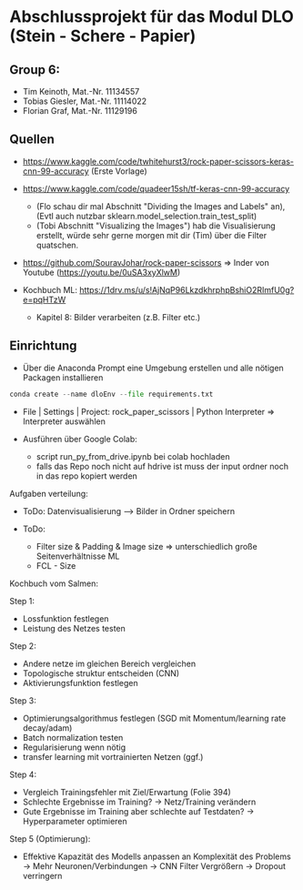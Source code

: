 # Abschlussprojekt für das Modul DLO (Stein - Schere - Papier)

## Group 6:
* Tim Keinoth, Mat.-Nr. 11134557
* Tobias Giesler, Mat.-Nr. 11114022
* Florian Graf, Mat.-Nr. 11129196



## Quellen
* https://www.kaggle.com/code/twhitehurst3/rock-paper-scissors-keras-cnn-99-accuracy (Erste Vorlage)
* https://www.kaggle.com/code/quadeer15sh/tf-keras-cnn-99-accuracy
  * (Flo schau dir mal Abschnitt "Dividing the Images and Labels" an), (Evtl auch nutzbar sklearn.model_selection.train_test_split)
  * (Tobi Abschnitt "Visualizing the Images") hab die Visualisierung erstellt, würde sehr gerne morgen mit dir (Tim) über die Filter quatschen.
* https://github.com/SouravJohar/rock-paper-scissors => Inder von Youtube (https://youtu.be/0uSA3xyXlwM) 

* Kochbuch ML: https://1drv.ms/u/s!AjNqP96LkzdkhrphpBshiO2RImfU0g?e=pqHTzW 
  * Kapitel 8: Bilder verarbeiten (z.B. Filter etc.)


## Einrichtung

* Über die Anaconda Prompt eine Umgebung erstellen und alle nötigen Packagen installieren
```python
conda create --name dloEnv --file requirements.txt
```

* File | Settings | Project: rock_paper_scissors | Python Interpreter => Interpreter auswählen


* Ausführen über Google Colab:
  * script run_py_from_drive.ipynb bei colab hochladen
  * falls das Repo noch nicht auf hdrive ist muss der input ordner noch in das repo kopiert werden



Aufgaben verteilung:
* ToDo: Datenvisualisierung 
--> Bilder in Ordner speichern

* ToDo:
  * Filter size & Padding & Image size => unterschiedlich große Seitenverhältnisse ML
  * FCL - Size 



Kochbuch vom Salmen:

Step 1:
 * Lossfunktion festlegen
 * Leistung des Netzes testen

Step 2:
 * Andere netze im gleichen Bereich vergleichen
 * Topologische struktur entscheiden (CNN)
 * Aktivierungsfunktion festlegen
 
Step 3:
 * Optimierungsalgorithmus festlegen (SGD mit Momentum/learning rate decay/adam)
 * Batch normalization testen 
 * Regularisierung wenn nötig
 * transfer learning mit vortrainierten Netzen (ggf.)
 
Step 4:
 * Vergleich Trainingsfehler mit Ziel/Erwartung (Folie 394)
 * Schlechte Ergebnisse im Training? -> Netz/Training verändern
 * Gute Ergebnisse im Training aber schlechte auf Testdaten? -> Hyperparameter optimieren

Step 5 (Optimierung):
 * Effektive Kapazität des Modells anpassen an Komplexität des Problems
   -> Mehr Neuronen/Verbindungen
   -> CNN Filter Vergrößern
   -> Dropout verringern






